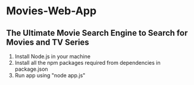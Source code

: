 # Movies-Web-App
## The Ultimate Movie Search Engine to Search for Movies and TV Series

1. Install Node.js in your machine
2. Install all the npm packages required from dependencies in package.json
3. Run app using "node app.js" 
